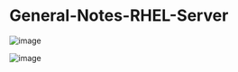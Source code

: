 # General-Notes-RHEL-Server

![image](https://github.com/user-attachments/assets/adf8058c-f126-4900-9476-0887c7ba5826)

![image](https://github.com/user-attachments/assets/bbbf3d10-eaa5-4a98-874d-e5193c017a08)
